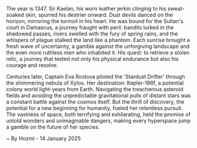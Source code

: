 
The year is 1347.  Sir Kaelan, his worn leather jerkin clinging to his sweat-soaked skin, spurred his destrier onward.  Dust devils danced on the horizon, mirroring the turmoil in his heart.  He was bound for the Sultan's court in Damascus, a journey fraught with peril: bandits lurked in the shadowed passes, rivers swelled with the fury of spring rains, and the whispers of plague stalked the land like a phantom. Each sunrise brought a fresh wave of uncertainty, a gamble against the unforgiving landscape and the even more ruthless men who inhabited it.  His quest: to retrieve a stolen relic, a journey that tested not only his physical endurance but also his courage and resolve.

Centuries later,  Captain Eva Rostova piloted the 'Stardust Drifter' through the shimmering nebula of Xylos.  Her destination: Kepler-186f, a potential colony world light-years from Earth. Navigating the treacherous asteroid fields and avoiding the unpredictable gravitational pulls of distant stars was a constant battle against the cosmos itself.  But the thrill of discovery, the potential for a new beginning for humanity, fueled her relentless pursuit.  The vastness of space, both terrifying and exhilarating, held the promise of untold wonders and unimaginable dangers, making every hyperspace jump a gamble on the future of her species.

~ By Hozmi - 14 January 2025
